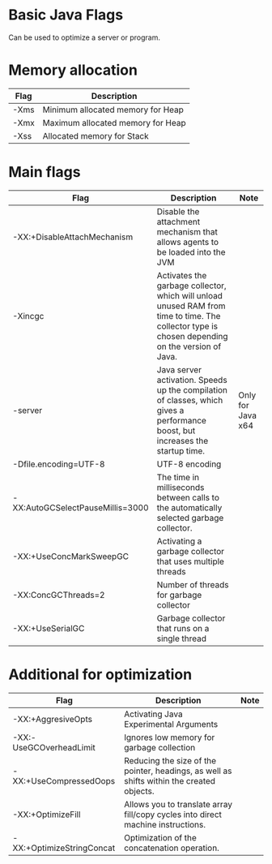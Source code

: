# Basic Java Flags
Can be used to optimize a server or program.

# Memory allocation

| Flag | Description                       |
|------|-----------------------------------|
 | -Xms | Minimum allocated memory for Heap |
 | -Xmx | Maximum allocated memory for Heap |
 | -Xss | Allocated memory for Stack        |

# Main flags

| Flag                             | Description                                                                                                                                     | Note              |
|----------------------------------|-------------------------------------------------------------------------------------------------------------------------------------------------|-------------------|
| -XX:+DisableAttachMechanism      | Disable the attachment mechanism that allows agents to be loaded into the JVM                                                                   |                   |
| -Xincgc                          | Activates the garbage collector, which will unload unused RAM from time to time. The collector type is chosen depending on the version of Java. |                   |
| -server                          | Java server activation. Speeds up the compilation of classes, which gives a performance boost, but increases the startup time.                  | Only for Java x64 |
| -Dfile.encoding=UTF-8            | UTF-8 encoding                                                                                                                                  |                   |
| -XX:AutoGCSelectPauseMillis=3000 | The time in milliseconds between calls to the automatically selected garbage collector.                                                         |                   |
| -XX:+UseConcMarkSweepGC          | Activating a garbage collector that uses multiple threads                                                                                       |                   |
| -XX:ConcGCThreads=2              | Number of threads for garbage collector                                                                                                         |                   |
| -XX:+UseSerialGC                 | Garbage collector that runs on a single thread                                                                                                  |                   |

# Additional for optimization

| Flag                      | Description                                                                               | Note |
|---------------------------|-------------------------------------------------------------------------------------------|------|
| -XX:+AggresiveOpts        | Activating Java Experimental Arguments                                                    |      |
| -XX:-UseGCOverheadLimit   | Ignores low memory for garbage collection                                                 |      |
| -XX:+UseCompressedOops    | Reducing the size of the pointer, headings, as well as shifts within the created objects. |      |
| -XX:+OptimizeFill         | Allows you to translate array fill/copy cycles into direct machine instructions.          |      |
| -XX:+OptimizeStringConcat | Optimization of the concatenation operation.                                              |      |
